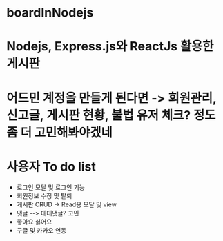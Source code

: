 # boardInNodejs
# Nodejs, Express.js와 ReactJs 활용한 게시판
# 어드민 계정을 만들게 된다면 -> 회원관리, 신고글, 게시판 현황, 불법 유저 체크? 정도 좀 더 고민해봐야겠네
# 사용자 To do list
- 로그인 모달 및 로그인 기능
- 회원정보 수정 및 탈퇴
- 게시판 CRUD -> Read용 모달 및 view
- 댓글 --> 대대댓글? 고민
- 좋아요 싫어요
- 구글 및 카카오 연동
